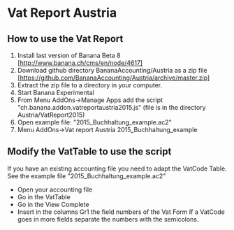 # Vat Report Austria
## How to use the Vat Report
1. Install last version of Banana Beta 8 [http://www.banana.ch/cms/en/node/4617]
2. Download github directory BananaAccounting/Austria as a zip file  [https://github.com/BananaAccounting/Austria/archive/master.zip]  
3. Extract the zip file to a directory in your computer. 
4. Start Banana Experimental
5. From Menu AddOns->Manage Apps add the script "ch.banana.addon.vatreportaustria2015.js" (file is in the directory Austria/VatReport2015)
6. Open example file: "2015_Buchhaltung_example.ac2"
7. Menu AddOns->Vat report Austria 2015_Buchhaltung_example


## Modify the VatTable to use the script
If you have an existing accounting file you need to adapt the VatCode Table.
See the example file "2015_Buchhaltung_example.ac2"
* Open your accounting file 
* Go in the VatTable
* Go in the View Complete
* Insert in the columns Gr1 the field numbers of the Vat Form
  If a VatCode goes in more fields separate the numbers with the semicolons.

